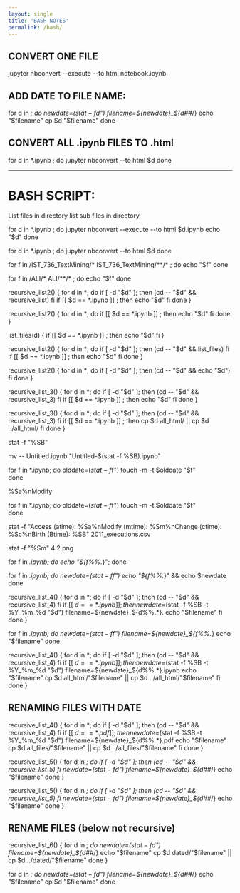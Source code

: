 ```yaml
---
layout: single
title: 'BASH NOTES'
permalink: /bash/
---
```


## CONVERT ONE FILE

jupyter nbconvert --execute --to html notebook.ipynb


## ADD DATE TO FILE NAME:

for d in *; do
  newdate=$(stat -f %SB -t %Y_%m_%d "$d")
  filename=${newdate}_${d##*/}
  echo "$filename"
  cp $d "$filename" 
done

## CONVERT ALL .ipynb FILES TO .html

for d in *.ipynb ; do
    jupyter nbconvert --to html $d
done

---


# BASH SCRIPT:

List files in directory
list sub files in directory 

for d in *.ipynb ; do
    jupyter nbconvert --execute --to html $d.ipynb
    echo "$d"
done

for d in *.ipynb ; do
    jupyter nbconvert --to html $d
done


for f in /IST_736_TextMining/* IST_736_TextMining/**/* ; do
  echo "$f"
done

for f in /ALI/* ALI/**/* ; do
  echo "$f"
done


recursive_list2() {
  for d in *; do
    if [ -d "$d" ]; then
      (cd -- "$d" && recursive_list)
    fi
    if [[ $d == *.ipynb ]] ; then
        echo "$d"
    fi
  done
}


recursive_list2() {
  for d in *; do
    if [[ $d == *.ipynb ]] ; then
        echo "$d"
    fi
  done
}

list_files(d) {
    if [[ $d == *.ipynb ]] ; then
        echo "$d"
    fi
}

recursive_list2() {
  for d in *; do
    if [ -d "$d" ]; then
      (cd -- "$d" && list_files)
    fi
    if [[ $d == *.ipynb ]] ; then
        echo "$d"
    fi
  done
}


recursive_list2() {
  for d in *; do
    if [ -d "$d" ]; then
      (cd -- "$d" && echo "$d")
    fi
  done
}




recursive_list_3() {
  for d in *; do
    if [ -d "$d" ]; then
      (cd -- "$d" && recursive_list_3)
    fi
    if [[ $d == *.ipynb ]] ; then
        echo "$d"
    fi
  done
}


recursive_list_3() {
  for d in *; do
    if [ -d "$d" ]; then
      (cd -- "$d" && recursive_list_3)
    fi
    if [[ $d == *.ipynb ]] ; then
        cp $d all_html/ || cp $d ../all_html/
    fi
  done
}



stat -f "%SB"


mv -- Untitled.ipynb "Untitled-$(stat -f %SB).ipynb"


for f in *.ipynb; do
   olddate=$(stat -f %SB -t %Y%m%d%H%M "$f")
   touch -m -t $olddate "$f"    
done


%Sa%nModify


for f in *.ipynb; do
   olddate=$(stat -f %Sa-t %Y%m%d%H%M "$f")
   touch -m -t $olddate "$f"    
done


stat -f "Access (atime): %Sa%nModify (mtime): %Sm%nChange (ctime): %Sc%nBirth  (Btime): %SB" 2011_executions.csv



stat -f "%Sm" 4.2.png



for f in *.ipynb; do echo "${f%%.*}"; done

for f in *.ipynb; do 
    newdate=$(stat -f %SB "$f")
    echo "${f%%.*}" && echo $newdate 
done






recursive_list_4() {
  for d in *; do
    if [ -d "$d" ]; then
      (cd -- "$d" && recursive_list_4)
    fi
    if [[ $d == *.ipynb ]] ; then
        newdate=$(stat -f %SB -t %Y_%m_%d "$d")
        filename=${newdate}_${d%%.*}.
        echo "$filename"
    fi
  done
}



for f in *.ipynb; do 
    newdate=$(stat -f %SB -t %Y_%m_%d "$f")
    filename=${newdate}_${f%%.*}
    echo "$filename"
done




recursive_list_4() {
  for d in *; do
    if [ -d "$d" ]; then
      (cd -- "$d" && recursive_list_4)
    fi
    if [[ $d == *.ipynb ]] ; then
        newdate=$(stat -f %SB -t %Y_%m_%d "$d")
        filename=${newdate}_${d%%.*}.ipynb
        echo "$filename"
        cp $d all_html/"$filename" || cp $d ../all_html/"$filename"
    fi
  done
}


## RENAMING FILES WITH DATE

recursive_list_4() {
  for d in *; do
    if [ -d "$d" ]; then
      (cd -- "$d" && recursive_list_4)
    fi
    if [[ $d == *.pdf ]] ; then
        newdate=$(stat -f %SB -t %Y_%m_%d "$d")
        filename=${newdate}_${d%%.*}.pdf
        echo "$filename"
        cp $d all_files/"$filename" || cp $d ../all_files/"$filename"
    fi
  done
}


recursive_list_5() {
  for d in *; do
    if [ -d "$d" ]; then
      (cd -- "$d" && recursive_list_5)
    fi
      newdate=$(stat -f %SB -t %Y_%m_%d "$d")
      filename=${newdate}_${d##*/}
      echo "$filename"
      <!-- cp $d all_files/"$filename" || cp $d ../all_files/"$filename" -->
  done
}

recursive_list_5() {
  for d in *; do
    if [ -d "$d" ]; then
      (cd -- "$d" && recursive_list_5)
    fi
      newdate=$(stat -f %SB -t %Y_%m_%d "$d")
      filename=${newdate}_${d##*/}
      echo "$filename"
  done
}

## RENAME FILES (below not recursive)

recursive_list_6() {
  for d in *; do
    newdate=$(stat -f %SB -t %Y_%m_%d "$d")
    filename=${newdate}_${d##*/}
    echo "$filename"
    cp $d dated/"$filename" || cp $d ../dated/"$filename"
  done
}

for d in *; do
  newdate=$(stat -f %SB -t %Y_%m_%d "$d")
  filename=${newdate}_${d##*/}
  echo "$filename"
  cp $d "$filename" 
done